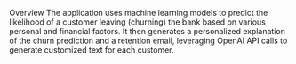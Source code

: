 Overview
The application uses machine learning models to predict the likelihood of a customer leaving
(churning) the bank based on various personal and financial factors. It then generates a personalized 
explanation of the churn prediction and a retention email, leveraging OpenAI API calls to generate 
customized text for each customer.

